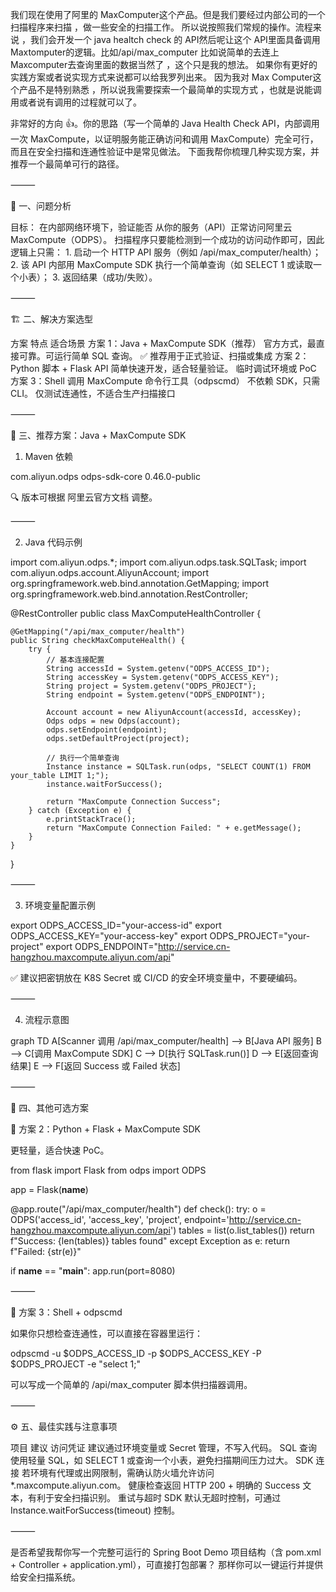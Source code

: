 我们现在使用了阿里的 MaxComputer这个产品。但是我们要经过内部公司的一个扫描程序来扫描 ，做一些安全的扫描工作。 所以说按照我们常规的操作。流程来说 ，我们会开发一个 java healtch check 的 API然后呢让这个 API里面具备调用 Maxtomputer的逻辑。比如/api/max_computer
比如说简单的去连上 Maxcomputer去查询里面的数据当然了 ，这个只是我的想法。 
如果你有更好的实践方案或者说实现方式来说都可以给我罗列出来。 因为我对 Max Computer这个产品不是特别熟悉 ，所以说我需要探索一个最简单的实现方式 ，也就是说能调用或者说有调用的过程就可以了。 

非常好的方向 👍。你的思路（写一个简单的 Java Health Check API，内部调用一次 MaxCompute，以证明服务能正确访问和调用 MaxCompute）完全可行，而且在安全扫描和连通性验证中是常见做法。
下面我帮你梳理几种实现方案，并推荐一个最简单可行的路径。

⸻

🧩 一、问题分析

目标：
在内部网络环境下，验证能否 从你的服务（API）正常访问阿里云 MaxCompute（ODPS）。
扫描程序只要能检测到一个成功的访问动作即可，因此逻辑上只需：
	1.	启动一个 HTTP API 服务（例如 /api/max_computer/health）；
	2.	该 API 内部用 MaxCompute SDK 执行一个简单查询（如 SELECT 1 或读取一个小表）；
	3.	返回结果（成功/失败）。

⸻

🏗️ 二、解决方案选型

方案	特点	适合场景
方案 1：Java + MaxCompute SDK（推荐）	官方方式，最直接可靠。可运行简单 SQL 查询。	✅ 推荐用于正式验证、扫描或集成
方案 2：Python 脚本 + Flask API	简单快速开发，适合轻量验证。	临时调试环境或 PoC
方案 3：Shell 调用 MaxCompute 命令行工具（odpscmd）	不依赖 SDK，只需 CLI。	仅测试连通性，不适合生产扫描接口


⸻

🚀 三、推荐方案：Java + MaxCompute SDK

1. Maven 依赖

<dependency>
    <groupId>com.aliyun.odps</groupId>
    <artifactId>odps-sdk-core</artifactId>
    <version>0.46.0-public</version>
</dependency>

🔍 版本可根据 阿里云官方文档 调整。

⸻

2. Java 代码示例

import com.aliyun.odps.*;
import com.aliyun.odps.task.SQLTask;
import com.aliyun.odps.account.AliyunAccount;
import org.springframework.web.bind.annotation.GetMapping;
import org.springframework.web.bind.annotation.RestController;

@RestController
public class MaxComputeHealthController {

    @GetMapping("/api/max_computer/health")
    public String checkMaxComputeHealth() {
        try {
            // 基本连接配置
            String accessId = System.getenv("ODPS_ACCESS_ID");
            String accessKey = System.getenv("ODPS_ACCESS_KEY");
            String project = System.getenv("ODPS_PROJECT");
            String endpoint = System.getenv("ODPS_ENDPOINT");

            Account account = new AliyunAccount(accessId, accessKey);
            Odps odps = new Odps(account);
            odps.setEndpoint(endpoint);
            odps.setDefaultProject(project);

            // 执行一个简单查询
            Instance instance = SQLTask.run(odps, "SELECT COUNT(1) FROM your_table LIMIT 1;");
            instance.waitForSuccess();

            return "MaxCompute Connection Success";
        } catch (Exception e) {
            e.printStackTrace();
            return "MaxCompute Connection Failed: " + e.getMessage();
        }
    }
}


⸻

3. 环境变量配置示例

export ODPS_ACCESS_ID="your-access-id"
export ODPS_ACCESS_KEY="your-access-key"
export ODPS_PROJECT="your-project"
export ODPS_ENDPOINT="http://service.cn-hangzhou.maxcompute.aliyun.com/api"

✅ 建议把密钥放在 K8S Secret 或 CI/CD 的安全环境变量中，不要硬编码。

⸻

4. 流程示意图

graph TD
    A[Scanner 调用 /api/max_computer/health] --> B[Java API 服务]
    B --> C[调用 MaxCompute SDK]
    C --> D[执行 SQLTask.run()]
    D --> E[返回查询结果]
    E --> F[返回 Success 或 Failed 状态]


⸻

🧠 四、其他可选方案

🧩 方案 2：Python + Flask + MaxCompute SDK

更轻量，适合快速 PoC。

from flask import Flask
from odps import ODPS

app = Flask(__name__)

@app.route("/api/max_computer/health")
def check():
    try:
        o = ODPS('access_id', 'access_key', 'project', endpoint='http://service.cn-hangzhou.maxcompute.aliyun.com/api')
        tables = list(o.list_tables())
        return f"Success: {len(tables)} tables found"
    except Exception as e:
        return f"Failed: {str(e)}"

if __name__ == "__main__":
    app.run(port=8080)


⸻

🧩 方案 3：Shell + odpscmd

如果你只想检查连通性，可以直接在容器里运行：

odpscmd -u $ODPS_ACCESS_ID -p $ODPS_ACCESS_KEY -P $ODPS_PROJECT -e "select 1;"

可以写成一个简单的 /api/max_computer 脚本供扫描器调用。

⸻

⚙️ 五、最佳实践与注意事项

项目	建议
访问凭证	建议通过环境变量或 Secret 管理，不写入代码。
SQL 查询	使用轻量 SQL，如 SELECT 1 或查询一个小表，避免扫描期间压力过大。
SDK 连接	若环境有代理或出网限制，需确认防火墙允许访问 *.maxcompute.aliyun.com。
健康检查返回	HTTP 200 + 明确的 Success 文本，有利于安全扫描识别。
重试与超时	SDK 默认无超时控制，可通过 Instance.waitForSuccess(timeout) 控制。


⸻

是否希望我帮你写一个完整可运行的 Spring Boot Demo 项目结构（含 pom.xml + Controller + application.yml），可直接打包部署？
那样你可以一键运行并提供给安全扫描系统。